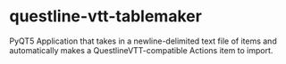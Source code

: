 # questline-vtt-tablemaker
PyQT5 Application that takes in a newline-delimited text file of items and automatically makes a QuestlineVTT-compatible Actions item to import.
